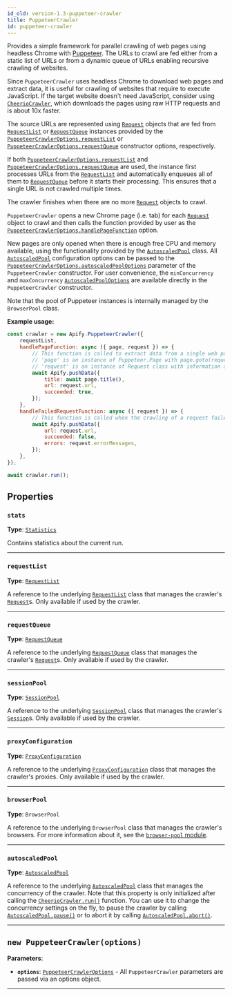 ```yaml
---
id_old: version-1.3-puppeteer-crawler
title: PuppeteerCrawler
id: puppeteer-crawler
---
```


<a name="puppeteercrawler"></a>

Provides a simple framework for parallel crawling of web pages using headless Chrome with [Puppeteer](https://github.com/puppeteer/puppeteer). The
URLs to crawl are fed either from a static list of URLs or from a dynamic queue of URLs enabling recursive crawling of websites.

Since `PuppeteerCrawler` uses headless Chrome to download web pages and extract data, it is useful for crawling of websites that require to execute
JavaScript. If the target website doesn't need JavaScript, consider using [`CheerioCrawler`](../api/cheerio-crawler), which downloads the pages using
raw HTTP requests and is about 10x faster.

The source URLs are represented using [`Request`](../api/request) objects that are fed from [`RequestList`](../api/request-list) or
[`RequestQueue`](../api/request-queue) instances provided by the
[`PuppeteerCrawlerOptions.requestList`](../typedefs/puppeteer-crawler-options#requestlist) or
[`PuppeteerCrawlerOptions.requestQueue`](../typedefs/puppeteer-crawler-options#requestqueue) constructor options, respectively.

If both [`PuppeteerCrawlerOptions.requestList`](../typedefs/puppeteer-crawler-options#requestlist) and
[`PuppeteerCrawlerOptions.requestQueue`](../typedefs/puppeteer-crawler-options#requestqueue) are used, the instance first processes URLs from the
[`RequestList`](../api/request-list) and automatically enqueues all of them to [`RequestQueue`](../api/request-queue) before it starts their
processing. This ensures that a single URL is not crawled multiple times.

The crawler finishes when there are no more [`Request`](../api/request) objects to crawl.

`PuppeteerCrawler` opens a new Chrome page (i.e. tab) for each [`Request`](../api/request) object to crawl and then calls the function provided by
user as the [`PuppeteerCrawlerOptions.handlePageFunction`](../typedefs/puppeteer-crawler-options#handlepagefunction) option.

New pages are only opened when there is enough free CPU and memory available, using the functionality provided by the
[`AutoscaledPool`](../api/autoscaled-pool) class. All [`AutoscaledPool`](../api/autoscaled-pool) configuration options can be passed to the
[`PuppeteerCrawlerOptions.autoscaledPoolOptions`](../typedefs/puppeteer-crawler-options#autoscaledpooloptions) parameter of the `PuppeteerCrawler`
constructor. For user convenience, the `minConcurrency` and `maxConcurrency` [`AutoscaledPoolOptions`](../typedefs/autoscaled-pool-options) are
available directly in the `PuppeteerCrawler` constructor.

Note that the pool of Puppeteer instances is internally managed by the `BrowserPool` class.

**Example usage:**

```javascript
const crawler = new Apify.PuppeteerCrawler({
    requestList,
    handlePageFunction: async ({ page, request }) => {
        // This function is called to extract data from a single web page
        // 'page' is an instance of Puppeteer.Page with page.goto(request.url) already called
        // 'request' is an instance of Request class with information about the page to load
        await Apify.pushData({
            title: await page.title(),
            url: request.url,
            succeeded: true,
        });
    },
    handleFailedRequestFunction: async ({ request }) => {
        // This function is called when the crawling of a request failed too many times
        await Apify.pushData({
            url: request.url,
            succeeded: false,
            errors: request.errorMessages,
        });
    },
});

await crawler.run();
```

## Properties

### `stats`

**Type**: [`Statistics`](../api/statistics)

Contains statistics about the current run.

---

### `requestList`

**Type**: [`RequestList`](../api/request-list)

A reference to the underlying [`RequestList`](../api/request-list) class that manages the crawler's [`Request`](../api/request)s. Only available if
used by the crawler.

---

### `requestQueue`

**Type**: [`RequestQueue`](../api/request-queue)

A reference to the underlying [`RequestQueue`](../api/request-queue) class that manages the crawler's [`Request`](../api/request)s. Only available if
used by the crawler.

---

### `sessionPool`

**Type**: [`SessionPool`](../api/session-pool)

A reference to the underlying [`SessionPool`](../api/session-pool) class that manages the crawler's [`Session`](../api/session)s. Only available if
used by the crawler.

---

### `proxyConfiguration`

**Type**: [`ProxyConfiguration`](../api/proxy-configuration)

A reference to the underlying [`ProxyConfiguration`](../api/proxy-configuration) class that manages the crawler's proxies. Only available if used by
the crawler.

---

### `browserPool`

**Type**: `BrowserPool`

A reference to the underlying `BrowserPool` class that manages the crawler's browsers. For more information about it, see the
[`browser-pool` module](https://github.com/apify/browser-pool).

---

### `autoscaledPool`

**Type**: [`AutoscaledPool`](../api/autoscaled-pool)

A reference to the underlying [`AutoscaledPool`](../api/autoscaled-pool) class that manages the concurrency of the crawler. Note that this property is
only initialized after calling the [`CheerioCrawler.run()`](../api/cheerio-crawler#run) function. You can use it to change the concurrency settings on
the fly, to pause the crawler by calling [`AutoscaledPool.pause()`](../api/autoscaled-pool#pause) or to abort it by calling
[`AutoscaledPool.abort()`](../api/autoscaled-pool#abort).

---

<a name="puppeteercrawler"></a>

## `new PuppeteerCrawler(options)`

**Parameters**:

- **`options`**: [`PuppeteerCrawlerOptions`](../typedefs/puppeteer-crawler-options) - All `PuppeteerCrawler` parameters are passed via an options
  object.

---
